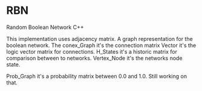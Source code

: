 # RBN
Random Boolean Network C++

This implementation uses adjacency matrix. A graph representation for the boolean network.
The conex_Graph it's the connection matrix
Vector it's the logic vector matrix for connections.
H_States it's a historic matrix for comparison between to networks.
Vertex_Node it's the networks node state.

Prob_Graph it's a probability matrix between 0.0 and 1.0. Still working on that.
